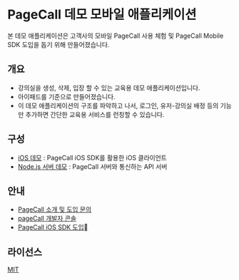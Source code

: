 # PageCall 데모 모바일 애플리케이션
본 데모 애플리케이션은 고객사의 모바일 PageCall 사용 체험 및 PageCall Mobile SDK 도입을 돕기 위해 만들어졌습니다.

## 개요

- 강의실을 생성, 삭제, 입장 할 수 있는 교육용 데모 애플리케이션입니다.
- 아이패드를 기준으로 만들어졌습니다.
- 이 데모 애플리케이션의 구조를 파악하고 나서, 로그인, 유저-강의실 배정 등의 기능만 추가하면 간단한 교육용 서비스를 런칭할 수 있습니다.
 
## 구성

- [iOS 데모](./ios) : PageCall iOS SDK를 활용한 iOS 클라이언트
- [Node.js 서버 데모](./server) : PageCall 서버와 통신하는 API 서버

## 안내

- [PageCall 소개 및 도입 문의](https://pagecall.net/)
- [pageCall 개발자 콘솔](https://console.pagecall.net/)
- [PageCall iOS SDK 도입](https://github.com/pplink/pagecall-ios-example)

## 라이선스
[MIT](./LICENSE)